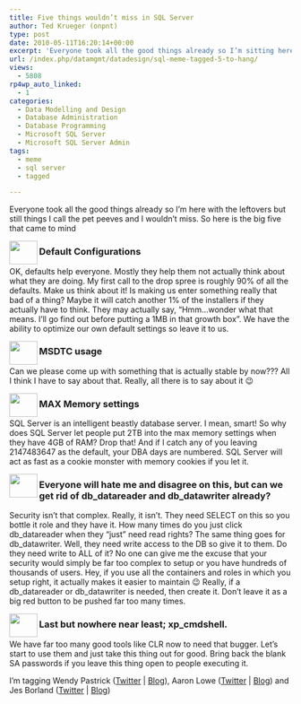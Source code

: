 ```yaml
---
title: Five things wouldn’t miss in SQL Server
author: Ted Krueger (onpnt)
type: post
date: 2010-05-11T16:20:14+00:00
excerpt: 'Everyone took all the good things already so I’m sitting here with the leftovers.  Still a few things I call pet peeves and I wouldn’t miss.  So here is the big five that came to mind...'
url: /index.php/datamgmt/datadesign/sql-meme-tagged-5-to-hang/
views:
  - 5808
rp4wp_auto_linked:
  - 1
categories:
  - Data Modelling and Design
  - Database Administration
  - Database Programming
  - Microsoft SQL Server
  - Microsoft SQL Server Admin
tags:
  - meme
  - sql server
  - tagged

---
```

Everyone took all the good things already so I’m here with the leftovers but still things I call the pet peeves and I wouldn’t miss. So here is the big five that came to mind

<div class="image_block">
  <img src="/wp-content/uploads/blogs/DataMgmt/bullet.gif" alt="" title="" width="50" height="42" align="left" />
</div>

### Default Configurations

OK, defaults help everyone. Mostly they help them not actually think about what they are doing. My first call to the drop spree is roughly 90% of all the defaults. Make us think about it! Is making us enter something really that bad of a thing? Maybe it will catch another 1% of the installers if they actually have to think. They may actually say, “Hmm…wonder what that means. I’ll go find out before putting a 1MB in that growth box”. We have the ability to optimize our own default settings so leave it to us. 

<div class="image_block">
  <img src="/wp-content/uploads/blogs/DataMgmt/bullet.gif" alt="" title="" width="50" height="42" align="left" />
</div>

### MSDTC usage

Can we please come up with something that is actually stable by now??? All I think I have to say about that. Really, all there is to say about it 😉

<div class="image_block">
  <img src="/wp-content/uploads/blogs/DataMgmt/bullet.gif" alt="" title="" width="50" height="42" align="left" />
</div>

### MAX Memory settings

SQL Server is an intelligent beastly database server. I mean, smart! So why does SQL Server let people put 2TB into the max memory settings when they have 4GB of RAM? Drop that! And if I catch any of you leaving 2147483647 as the default, your DBA days are numbered. SQL Server will act as fast as a cookie monster with memory cookies if you let it. 

<div class="image_block">
  <img src="/wp-content/uploads/blogs/DataMgmt/bullet.gif" alt="" title="" width="50" height="42" align="left" />
</div>

### Everyone will hate me and disagree on this, but can we get rid of db\_datareader and db\_datawriter already?

Security isn’t that complex. Really, it isn’t. They need SELECT on this so you bottle it role and they have it. How many times do you just click db\_datareader when they “just” need read rights? The same thing goes for db\_datawriter. Well, they need write access to the DB so give it to them. Do they need write to ALL of it? No one can give me the excuse that your security would simply be far too complex to setup or you have hundreds of thousands of users. Hey, if you use all the containers and roles in which you setup right, it actually makes it easier to maintain 😉 Really, if a db\_datareader or db\_datawriter is needed, then create it. Don’t leave it as a big red button to be pushed far too many times.

<div class="image_block">
  <img src="/wp-content/uploads/blogs/DataMgmt/bullet.gif" alt="" title="" width="50" height="42" align="left" />
</div>

### Last but nowhere near least; xp_cmdshell.

We have far too many good tools like CLR now to need that bugger. Let’s start to use them and just take this thing out for good. Bring back the blank SA passwords if you leave this thing open to people executing it. 

I&#8217;m tagging Wendy Pastrick ([Twitter][1] | [Blog][2]), Aaron Lowe ([Twitter][3] | [Blog][4]) and Jes Borland ([Twitter][5] | [Blog][6])

 [1]: http://twitter.com/wendy_dance
 [2]: http://wendyverse.blogspot.com/
 [3]: http://twitter.com/Vendoran
 [4]: http://www.aaronlowe.net/
 [5]: http://twitter.com/grrl_geek
 [6]: http://jesborland.wordpress.com/